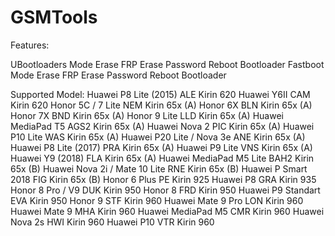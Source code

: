 # GSMTools
Features:

UBootloaders Mode
Erase FRP
Erase Password
Reboot Bootloader
Fastboot Mode
Erase FRP
Erase Password
Reboot Bootloader

Supported Model:
Huawei P8 Lite (2015) ALE Kirin 620
Huawei Y6II CAM Kirin 620
Honor 5C / 7 Lite NEM Kirin 65x (A)
Honor 6X BLN Kirin 65x (A)
Honor 7X BND Kirin 65x (A)
Honor 9 Lite LLD Kirin 65x (A)
Huawei MediaPad T5 AGS2 Kirin 65x (A)
Huawei Nova 2 PIC Kirin 65x (A)
Huawei P10 Lite WAS Kirin 65x (A)
Huawei P20 Lite / Nova 3e ANE Kirin 65x (A)
Huawei P8 Lite (2017) PRA Kirin 65x (A)
Huawei P9 Lite VNS Kirin 65x (A)
Huawei Y9 (2018) FLA Kirin 65x (A)
Huawei MediaPad M5 Lite BAH2 Kirin 65x (B)
Huawei Nova 2i / Mate 10 Lite RNE Kirin 65x (B)
Huawei P Smart 2018 FIG Kirin 65x (B)
Honor 6 Plus PE Kirin 925
Huawei P8 GRA Kirin 935
Honor 8 Pro / V9 DUK Kirin 950
Honor 8 FRD Kirin 950
Huawei P9 Standart EVA Kirin 950
Honor 9 STF Kirin 960
Huawei Mate 9 Pro LON Kirin 960
Huawei Mate 9 MHA Kirin 960
Huawei MediaPad M5 CMR Kirin 960
Huawei Nova 2s HWI Kirin 960
Huawei P10 VTR Kirin 960
